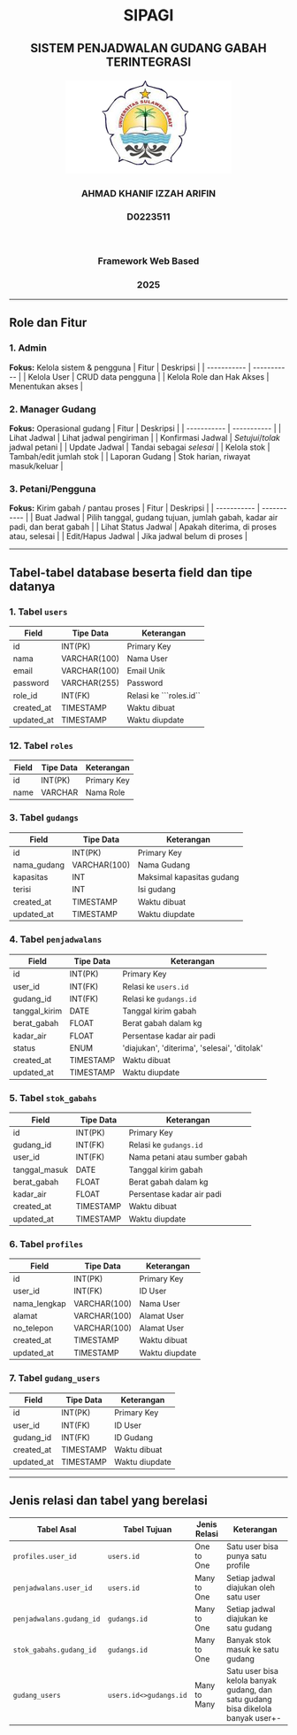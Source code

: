 # <p align="center" style="margin-bottom: 0px;">SIPAGI</p>
## <p align="center" style="margin-top: 0;">SISTEM PENJADWALAN GUDANG GABAH TERINTEGRASI</p>

<p align="center">
  <img src="Logo Unsulbar.png" width="300" alt="Deskripsi gambar" />
</p>

### <p align="center">AHMAD KHANIF IZZAH ARIFIN</p>
### <p align="center">D0223511</p></br>
### <p align="center">Framework Web Based</p>
### <p align="center">2025</p>

---
## Role dan Fitur
### 1. Admin
**Fokus:** Kelola sistem & pengguna
| Fitur | Deskripsi |
| ----------- | ----------- |
| Kelola User | CRUD data pengguna |
| Kelola Role dan Hak Akses | Menentukan akses |

### 2. Manager Gudang
**Fokus:** Operasional gudang
| Fitur | Deskripsi |
| ----------- | ----------- |
| Lihat Jadwal | Lihat jadwal pengiriman |
| Konfirmasi Jadwal | *Setujui*/*tolak* jadwal petani |
| Update Jadwal | Tandai sebagai *selesai* |
| Kelola stok | Tambah/edit jumlah stok |
| Laporan Gudang | Stok harian, riwayat masuk/keluar |

### 3. Petani/Pengguna
**Fokus:** Kirim gabah / pantau proses
| Fitur | Deskripsi |
| ----------- | ----------- |
| Buat Jadwal | Pilih tanggal, gudang tujuan, jumlah gabah, kadar air padi, dan berat gabah |
| Lihat Status Jadwal | Apakah diterima, di proses atau, selesai |
| Edit/Hapus Jadwal | Jika jadwal belum di proses |

---
## Tabel-tabel database beserta field dan tipe datanya

### 1. Tabel ```users```
| Field | Tipe Data | Keterangan |
| ----------- | ----------- | ----------- |
| id | INT(PK) | Primary Key |
| nama | VARCHAR(100) | Nama User |
| email | VARCHAR(100) | Email Unik |
| password | VARCHAR(255) | Password |
| role_id | INT(FK) | Relasi ke ```roles.id`` |
| created_at | TIMESTAMP | Waktu dibuat |
| updated_at | TIMESTAMP | Waktu diupdate |

### 12. Tabel ```roles```
| Field | Tipe Data | Keterangan |
| ----------- | ----------- | ----------- |
| id | INT(PK) | Primary Key |
| name | VARCHAR | Nama Role |


### 3. Tabel ```gudangs```
| Field | Tipe Data | Keterangan |
| ----------- | ----------- | ----------- |
| id | INT(PK) | Primary Key |
| nama_gudang | VARCHAR(100) | Nama Gudang |
| kapasitas | INT | Maksimal kapasitas gudang |
| terisi | INT | Isi gudang |
| created_at | TIMESTAMP | Waktu dibuat |
| updated_at | TIMESTAMP | Waktu diupdate |

### 4. Tabel ```penjadwalans```
| Field | Tipe Data | Keterangan |
| ----------- | ----------- | ----------- |
| id | INT(PK) | Primary Key |
| user_id | INT(FK) | Relasi ke ```users.id``` |
| gudang_id | INT(FK) | Relasi ke ```gudangs.id``` |
| tanggal_kirim | DATE | Tanggal kirim gabah |
| berat_gabah | FLOAT | Berat gabah dalam kg |
| kadar_air | FLOAT | Persentase kadar air padi |
| status | ENUM | 'diajukan', 'diterima', 'selesai', 'ditolak' |
| created_at | TIMESTAMP | Waktu dibuat |
| updated_at | TIMESTAMP | Waktu diupdate |

### 5. Tabel ```stok_gabahs```
| Field | Tipe Data | Keterangan |
| ----------- | ----------- | ----------- |
| id | INT(PK) | Primary Key |
| gudang_id | INT(FK) | Relasi ke ```gudangs.id``` |
| user_id | INT(FK) | Nama petani atau sumber gabah |
| tanggal_masuk | DATE | Tanggal kirim gabah |
| berat_gabah | FLOAT | Berat gabah dalam kg |
| kadar_air | FLOAT | Persentase kadar air padi |
| created_at | TIMESTAMP | Waktu dibuat |
| updated_at | TIMESTAMP | Waktu diupdate |

### 6. Tabel ```profiles```
| Field | Tipe Data | Keterangan |
| ----------- | ----------- | ----------- |
| id | INT(PK) | Primary Key |
| user_id | INT(FK) | ID User |
| nama_lengkap | VARCHAR(100) | Nama User |
| alamat | VARCHAR(100) | Alamat User |
| no_telepon | VARCHAR(100) | Alamat User |
| created_at | TIMESTAMP | Waktu dibuat |
| updated_at | TIMESTAMP | Waktu diupdate |

### 7. Tabel ```gudang_users```
| Field | Tipe Data | Keterangan |
| ----------- | ----------- | ----------- |
| id | INT(PK) | Primary Key |
| user_id | INT(FK) | ID User |
| gudang_id | INT(FK) | ID Gudang |
| created_at | TIMESTAMP | Waktu dibuat |
| updated_at | TIMESTAMP | Waktu diupdate |

---
## Jenis relasi dan tabel yang berelasi
| Tabel Asal | Tabel Tujuan | Jenis Relasi | Keterangan |
| ----------- | ----------- | ----------- | ----------- |
| ```profiles.user_id``` | ```users.id``` | One to One | Satu user bisa punya satu profile |
| ```penjadwalans.user_id``` | ```users.id``` | Many to One | Setiap jadwal diajukan oleh satu user |
| ```penjadwalans.gudang_id``` | ```gudangs.id``` | Many to One | Setiap jadwal diajukan ke satu gudang |
| ```stok_gabahs.gudang_id``` | ```gudangs.id``` | Many to One | Banyak stok masuk ke satu gudang |
| ```gudang_users``` | ```users.id<>gudangs.id``` | Many to Many | Satu user bisa kelola banyak gudang, dan satu gudang bisa dikelola banyak user+- |
